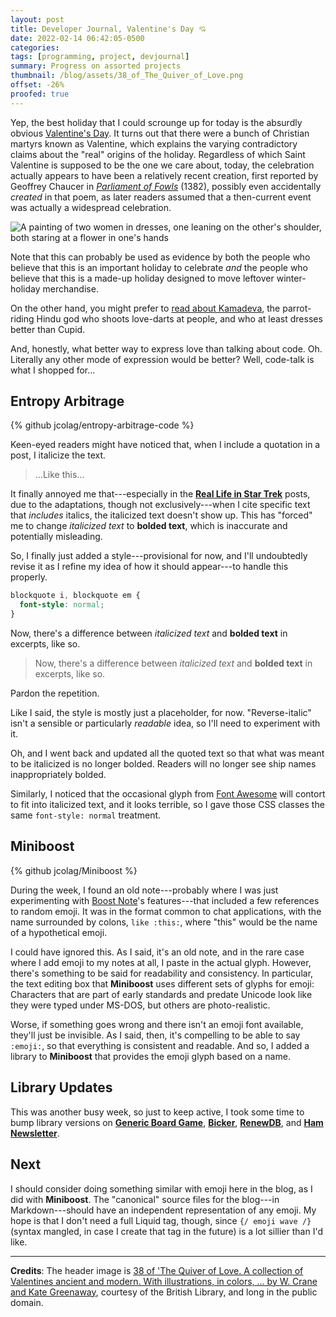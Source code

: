 ```yaml
---
layout: post
title: Developer Journal, Valentine's Day 💘
date: 2022-02-14 06:42:05-0500
categories:
tags: [programming, project, devjournal]
summary: Progress on assorted projects
thumbnail: /blog/assets/38_of_The_Quiver_of_Love.png
offset: -26%
proofed: true
---
```


Yep, the best holiday that I could scrounge up for today is the absurdly obvious [Valentine's Day](https://en.wikipedia.org/wiki/Valentine%27s_Day).  It turns out that there were a bunch of Christian martyrs known as Valentine, which explains the varying contradictory claims about the "real" origins of the holiday.  Regardless of which Saint Valentine is supposed to be the one we care about, today, the celebration actually appears to have been a relatively recent creation, first reported by Geoffrey Chaucer in [*Parliament of Fowls*](https://en.wikipedia.org/wiki/Parlement_of_Foules) (1382), possibly even accidentally *created* in that poem, as later readers assumed that a then-current event was actually a widespread celebration.

![A painting of two women in dresses, one leaning on the other's shoulder, both staring at a flower in one's hands](/blog/assets/38_of_The_Quiver_of_Love.png "Would that yon bloom could be but a humble unmoored far-hearing device of some intelligence, we might use it to mark our relationship status as a thing less complicated on that venerable yet secular Book of Life.")

Note that this can probably be used as evidence by both the people who believe that this is an important holiday to celebrate *and* the people who believe that this is a made-up holiday designed to move leftover winter-holiday merchandise.

On the other hand, you might prefer to [read about Kamadeva](https://theconversation.com/this-god-shoots-love-darts-but-no-its-not-cupid-176685), the parrot-riding Hindu god who shoots love-darts at people, and who at least dresses better than Cupid.

And, honestly, what better way to express love than talking about code.  Oh.  Literally any other mode of expression would be better?  Well, code-talk is what I shopped for...

## Entropy Arbitrage

{% github jcolag/entropy-arbitrage-code %}

Keen-eyed readers might have noticed that, when I include a quotation in a post, I italicize the text.

 > ...Like this...

It finally annoyed me that---especially in the [**Real Life in Star Trek**](/blog/tag/startrek) posts, due to the adaptations, though not exclusively---when I cite specific text that *includes* italics, the italicized text doesn't show up.  This has "forced" me to change *italicized text* to **bolded text**, which is inaccurate and potentially misleading.

So, I finally just added a style---provisional for now, and I'll undoubtedly revise it as I refine my idea of how it should appear---to handle this properly.

```css
blockquote i, blockquote em {
  font-style: normal;
}
```

Now, there's a difference between *italicized text* and **bolded text** in excerpts, like so.

 > Now, there's a difference between *italicized text* and **bolded text** in excerpts, like so.

Pardon the repetition.

Like I said, the style is mostly just a placeholder, for now.  "Reverse-italic" isn't a sensible or particularly *readable* idea, so I'll need to experiment with it.

Oh, and I went back and updated all the quoted text so that what was meant to be italicized is no longer bolded.  Readers will no longer see ship names inappropriately bolded.

Similarly, I noticed that the occasional glyph from [Font Awesome](https://fontawesome.com/) will contort to fit into italicized text, and it looks terrible, so I gave those CSS classes the same `font-style: normal` treatment.

## Miniboost

{% github jcolag/Miniboost %}

During the week, I found an old note---probably where I was just experimenting with [Boost Note](https://boostnote.io/)'s features---that included a few references to random emoji.  It was in the format common to chat applications, with the name surrounded by colons, `like :this:`, where "this" would be the name of a hypothetical emoji.

I could have ignored this.  As I said, it's an old note, and in the rare case where I add emoji to my notes at all, I paste in the actual glyph.  However, there's something to be said for readability and consistency.  In particular, the text editing box that **Miniboost** uses different sets of glyphs for emoji:  Characters that are part of early standards and predate Unicode look like they were typed under MS-DOS, but others are photo-realistic.

Worse, if something goes wrong and there isn't an emoji font available, they'll just be invisible.  As I said, then, it's compelling to be able to say `:emoji:`, so that everything is consistent and readable.  And so, I added a library to **Miniboost** that provides the emoji glyph based on a name.

## Library Updates

This was another busy week, so just to keep active, I took some time to bump library versions on [**Generic Board Game**](https://github.com/jcolag/generic-board-game), [**Bicker**](https://github.com/jcolag/Bicker), [**RenewDB**](https://github.com/jcolag/RenewDB), and [**Ham Newsletter**](https://github.com/jcolag/ham-newsletter).

## Next

I should consider doing something similar with emoji here in the blog, as I did with **Miniboost**.  The "canonical" source files for the blog---in Markdown---should have an independent representation of any emoji.  My hope is that I don't need a full Liquid tag, though, since `{/ emoji wave /}` (syntax mangled, in case I create that tag in the future) is a lot sillier than I'd like.

* * *

**Credits**:  The header image is [38 of 'The Quiver of Love. A collection of Valentines ancient and modern. With illustrations, in colors, ... by W. Crane and Kate Greenaway](https://www.flickr.com/photos/britishlibrary/11112970976/), courtesy of the British Library, and long in the public domain.
